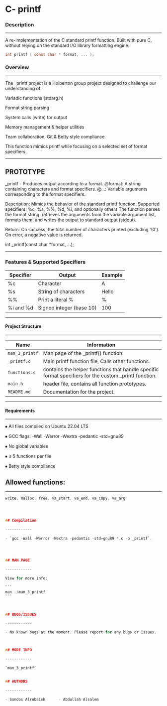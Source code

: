 # C- printf

### Description

------------


A re-implementation of the C standard printf function.
Built with pure C, without relying on the standard I/O library formatting engine.

```` c
int printf ( const char * format, ... );
````

### Overview

------------


The _printf project is a Holberton group project designed to challenge our understanding of:

Variadic functions (stdarg.h)

Format string parsing

System calls (write) for output

Memory management & helper utilities

Team collaboration, Git & Betty style compliance

This function mimics printf while focusing on a selected set of format specifiers.

------------
## PROTOTYPE


_printf - Produces output according to a format.
@format: A string containing characters and format specifiers.
@...:    Variable arguments corresponding to the format specifiers.

Description: 
      Mimics the behavior of the standard printf function.
      Supported specifiers: %c, %s, %%, %d, %i, and optionally others
      The function parses the format string, retrieves the arguments 
      from the variable argument list, formats them, and writes 
      the output to standard output (stdout).
 
Return: 
     On success, the total number of characters printed (excluding '\0').
     On error, a negative value is returned.
 
int _printf(const char *format, ...);


------------
### Features & Supported Specifiers

 Specifier | Output | Example
------------ | ------------- |-----------
 %c | Character | A
 %s | String of characters | Hello
 %% | Print a literal % | %
  %i and %d | Signed integer (base 10) | 100 


------------

#### Project Structure


------------

|Name            |Information                    |             
|----------------|-------------------------------|
|`man_3_printf`|Man page of the _printf() function.|
|`_printf.c`|Main printf function file, Calls other functions.|
|`functions.c` | contains the helper functions that handle specific format specifiers for the custom _printf function. |
|`main.h` | header file, contains all function prototypes. | 
|`README.md` | Documentation for the project. |

------------
#### Requirements


------------

⦁	All files compiled on Ubuntu 22.04 LTS

⦁	GCC flags: -Wall -Werror -Wextra -pedantic -std=gnu89

⦁	No global variables

⦁	≤ 5 functions per file

⦁	Betty style compliance




## Allowed functions:

------------

````c
write, malloc, free, va_start, va_end, va_copy, va_arg




## Compilation

------------

- `gcc -Wall -Werror -Wextra -pedantic -std=gnu89 *.c -o _printf`.




## MAN PAGE

------------

View for more info:

```
man ./man_3_printf
```



## BUGS/ISSUES

------------

- No known bugs at the moment. Please report for any bugs or issues.



## MORE INFO

------------

`man_3_printf`


## AUTHORS

------------

- Sondos Alrubaish      - Abdullah Alsalem
